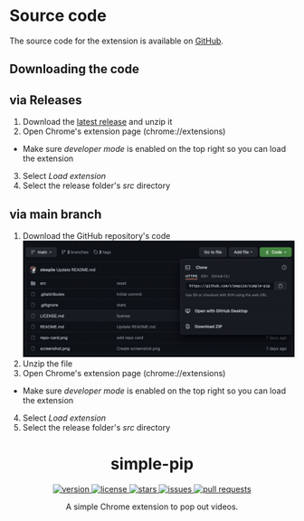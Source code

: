 # Source code

The source code for the extension is available on [GitHub](https://github.com/ayvacs/simple-pip).

## Downloading the code

## via Releases

1. Download the [latest release](https://github.com/ayvacs/simple-pip/releases) and unzip it
2. Open Chrome's extension page (chrome://extensions)
- Make sure *developer mode* is enabled on the top right so you can load the extension
3. Select *Load extension*
4. Select the release folder's *src* directory

## via main branch

1. Download the GitHub repository's code ![screenshot-download-example.png](https://raw.githubusercontent.com/ayvacs/simple-pip/main/screenshot-download-example.png)
2. Unzip the file
3. Open Chrome's extension page (chrome://extensions)
- Make sure *developer mode* is enabled on the top right so you can load the extension
4. Select *Load extension*
5. Select the release folder's *src* directory

<!--Footer -->

<h1 align="center">simple-pip</h1>

<p align="center">
  <a href="https://github.com/ayvacs/simple-pip/releases" target="_blank">
    <img alt="version" src="https://img.shields.io/github/v/release/ayvacs/simple-pip?style=for-the-badge" />
  </a>
  <a href="https://github.com/ayvacs/simple-pip/blob/master/LICENSE.md" target="_blank">
    <img alt="license" src="https://img.shields.io/github/license/ayvacs/simple-pip?style=for-the-badge" />
  </a>
  <a href="https://github.com/ayvacs/simple-pip/blob/master/LICENSE.md" target="_blank">
    <img alt="stars" src="https://img.shields.io/github/stars/ayvacs/simple-pip?style=for-the-badge" />
  </a>
  <a href="https://github.com/ayvacs/simple-pip/blob/master/LICENSE.md" target="_blank">
    <img alt="issues" src="https://img.shields.io/github/issues/ayvacs/simple-pip?style=for-the-badge" />
  </a>
  <a href="https://github.com/ayvacs/simple-pip/blob/master/LICENSE.md" target="_blank">
    <img alt="pull requests" src="https://img.shields.io/github/issues-pr/ayvacs/simple-pip?style=for-the-badge" />
  </a>
</p>

<p align="center">A simple Chrome extension to pop out videos.</p>
